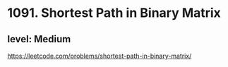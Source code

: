 # 1091. Shortest Path in Binary Matrix
## level: Medium

https://leetcode.com/problems/shortest-path-in-binary-matrix/
